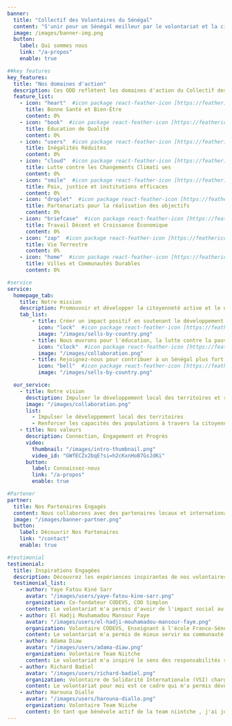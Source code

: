 ```yaml
---
banner:
  title: "Collectif des Volontaires du Sénégal"
  content: "S'unir pour un Sénégal meilleur par le volontariat et la citoyenneté active."
  image: /images/banner-img.png
  button:
    label: Qui sommes nous
    link: "/a-propos"
    enable: true

##key features
key_features:
  title: "Nos domaines d'action"
  description: Ces ODD reflètent les domaines d'action du Collectif des Volontaires du Sénégal et son engagement en faveur du développement durable.
  feature_list:
    - icon: "heart"  #icon package react-feather-icon [https://feathericons.com/]
      title: Bonne Santé et Bien-Être
      content: 0%
    - icon: "book"  #icon package react-feather-icon [https://feathericons.com/]
      title: Éducation de Qualité
      content: 0%
    - icon: "users"  #icon package react-feather-icon [https://feathericons.com/]
      title: Inégalités Réduites
      content: 0%
    - icon: "cloud"  #icon package react-feather-icon [https://feathericons.com/]
      title: Lutte contre les Changements Climati ues
      content: 0%
    - icon: "smile"  #icon package react-feather-icon [https://feathericons.com/]
      title: Paix, justice et institutions efficaces
      content: 0%
    - icon: "droplet"  #icon package react-feather-icon [https://feathericons.com/]
      title: Partenariats pour la réalisation des objectifs
      content: 0%
    - icon: "briefcase"  #icon package react-feather-icon [https://feathericons.com/]
      title: Travail Décent et Croissance Économique
      content: 0%
    - icon: "zap"  #icon package react-feather-icon [https://feathericons.com/]
      title: Vie Terrestre
      content: 0%
    - icon: "home"  #icon package react-feather-icon [https://feathericons.com/]
      title: Villes et Communautés Durables
      content: 0%

#service
service:
  homepage_tab:
    title: Notre mission
    description: Promouvoir et développer la citoyenneté active et le développement des territoires à travers le volontariat et les activités de services à la communauté.
    tab_list:
        - title: Créer un impact positif en soutenant le développement local
          icon: "lock"  #icon package react-feather-icon [https://feathericons.com/]
          image: "/images/sells-by-country.png"
        - title: Nous œuvrons pour l'éducation, la lutte contre la pauvreté, et bien plus encore.
          icon: "clock"  #icon package react-feather-icon [https://feathericons.com/]
          image: "/images/collaboration.png"
        - title: Rejoignez-nous pour contribuer à un Sénégal plus fort, solidaire et prospère.
          icon: "bell"  #icon package react-feather-icon [https://feathericons.com/]
          image: "/images/sells-by-country.png"

  our_service:
    - title: Notre vision
      desctiption: Impulser le développement local des territoires et renforcer les capacités des populations à travers la citoyenneté active, le volontariat et le progrès social.
      image: "/images/collaboration.png"
      list:
        - Impulser le développement local des territoires
        - Renforcer les capacités des populations à travers la citoyenneté active, le volontariat et le progrès social.
    - title: Nos valeurs
      description: Connection, Engagement et Progrès
      video:
        thumbnail: "/images/intro-thumbnail.png"
        video_id: "GWfECZx2bqE?si=h2cKxnHoB7GsJdKi"
      button:
        label: Connaissez-nous
        link: "/a-propos"
        enable: true

#Partener
partner:
  title: Nos Partenaires Engagés
  content: Nous collaborons avec des partenaires locaux et internationaux pour renforcer notre impact. Ensemble, nous œuvrons pour un Sénégal meilleur.
  image: "/images/banner-partner.png"
  button:
    label: Découvrir Nos Partenaires
    link: "/contact"
    enable: true

#testimonial
testimonial:
  title: Inspirations Engagées
  description: Découvrez les expériences inspirantes de nos volontaires dévoués qui œuvrent pour un Sénégal meilleur
  testimonial_list:
    - author: Yaye Fatou Kiné Sarr
      avatar: "/images/users/yaye-fatou-kine-sarr.png"
      organization: Co-fondateur CODEVS, COO Simplon
      content: Le volontariat m'a permis d'avoir de l'impact social au quotidien. De plus, il a contribué à la construction de ma carrière professionnelle. Je suis fière de ce que j'ai appris et accompli.
    - author: El Hadji Mouhamadou Mansour Faye
      avatar: "/images/users/el-hadji-mouhamadou-mansour-faye.png"
      organization: Volontaire CODEVS, Enseignant à l'école Franco-Sénégalaise. Site Dial-Diop
      content: Le volontariat m'a permis de mieux servir ma communauté et de mieux comprendre le sens du don de soi pour rendre service. Il m'a aussi permis à mieux contribuer à la vie de ma collectivité.
    - author: Adama Diaw
      avatar: "/images/users/adama-diaw.png"
      organization: Volontaire Team Niitche
      content: Le volontariat m'a inspiré le sens des responsabilités sociales en encourageant les individus à prendre conscience des problèmes auxquels la société est confrontée, mais aussi l'empathie et la compassion envers les autres et cela m'a beaucoup aider à développer une compréhension plus profonde des réalités vécues par différentes personnes.
    - author: Richard Badiel
      avatar: "/images/users/richard-badiel.png"
      organization: Volontaire de Solidarité Internationale (VSI) chargé d'appui Consortium Jeunesse Sénégal
      content: Le volontariat pour moi est ce cadre qui m'a permis dévélopper mes compétences et de contribuer à la résolution des problèmes d'autonomisation, d'éducation et d'engagement des jeunes du Sénégal.
    - author: Harouna Diallo
      avatar: "/images/users/harouna-diallo.png"
      organization: Volontaire Team Niiche
      content: En tant que bénévole actif de la team niintche , j'ai joué un rôle significatif dans la création d'un environnement éducatif propice, contribuant ainsi à la scolarisation réussie de milliers d'enfants et à l'essor de leur avenir prometteur.
---
```

